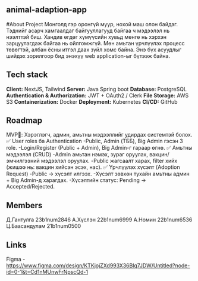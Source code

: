 ## animal-adaption-app
  #About Project 
  Монголд гэр оронгүй муур, нохой маш олон байдаг. Тэднийг асарч хамгаалдаг байгууллагууд байгаа ч мэдээлэл нь нээлттэй биш. Хандив өгдөг хүмүүсийн хувьд мөнгө нь хэрхэн зарцуулагдаж байгаа нь ойлгомжгүй. Мөн   амьтан үрчлүүлэх процесс төвөгтэй, албан ёсны итгэл даах зүйл хомс байна. Энэ бүх асуудлыг шийдэх зорилгоор бид энэхүү web application-ыг бүтээж байна.

## Tech stack
  **Client:** NextJS, Tailwind
  **Server:** Java Spring boot
  **Database:** PostgreSQL
  **Authentication & Authorization:** JWT + OAuth2 / Clerk
  **File Storage:** AWS S3
  **Containerization:** Docker
  **Deployment:** Kubernetes
  **CI/CD:** GitHub
## Roadmap
  MVP🚀: Хэрэглэгч, админ, амьтны мэдээллийг удирдах системтэй болох.
  ✅ User roles ба Authentication
  -Public, Admin (ТББ), Big Admin гэсэн 3 role.
  -Login/Register (Public + Admin), Big Admin-г гараар өгнө.
  ✅ Амьтны мэдээлэл (CRUD)
  -Admin амьтан нэмэх, зураг оруулах, вакцин/эмчилгээний мэдээлэл оруулах.
  -Public жагсаалт харах, filter хийх (жишээ нь: вакцин хийсэн эсэх, нас).
  ✅ Үрчлүүлэх хүсэлт (Adoption Request)
  -Public → хүсэлт илгээх.
  -Хүсэлт зөвхөн тухайн амьтны админ + Big Admin-д харагдах.
  -Хүсэлтийн статус: Pending → Accepted/Rejected.
  
## Members
  Д.Гантулга 23b1num2846
  А.Хүслэн 22b1num6999
  А.Номин 22b1num6536
  Ц.Баасандулам 21b1num0500
  
## Links
  Figma - https://www.figma.com/design/KTKjojZXd993X36Blq7JDW/Untitled?node-id=0-1&t=Cd1nMUnwFrNpscQd-1
